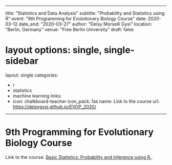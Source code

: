 
---
title: "Statistics and Data Analysis"
subtitle: "Probability and Statistics using R"
event: "9th Programming for Evolutionary Biology Course"
date: 2020-03-12
date_end: "2020-03-27"
author: "Deisy Morselli Gysi"
location: "Berlin, Germany"
venue: "Free Berlin University"
draft: false
# layout options: single, single-sidebar
layout: single
categories:
- r 
- statistics
- machine learning
links:
- icon: chalkboard-teacher
  icon_pack: fas
  name: Link to the course
  url: https://deisygysi.github.io/EVOP_2020/
---

9th Programming for Evolutionary Biology Course
======
Link to the course: [Basic Statistics: Probability and Inference using R.](https://deisygysi.github.io/EVOP_2020/).
